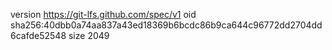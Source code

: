 version https://git-lfs.github.com/spec/v1
oid sha256:40dbb0a74aa837a43ed18369b6bcdc86b9ca644c96772dd2704dd6cafde52548
size 2049
